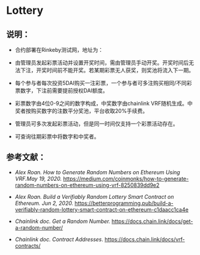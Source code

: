 # Lottery
## 说明：
- 合约部署在Rinkeby测试网，地址为：

- 由管理员发起彩票活动并设置开奖时间，需由管理员手动开奖。开奖时间后无法下注，开奖时间前不能开奖。若某期彩票无人获奖，则奖池将流入下一期。

- 每个参与者每次投资5DAI购买一注彩票，一个参与者可多注购买相同/不同彩票数字，下注前需要提前授权DAI额度。

- 彩票数字由4位0-9之间的数字构成，中奖数字由chainlink VRF随机生成。中奖者按购买数字的注数平分奖池，平台收取20%手续费。

- 管理员可多次发起彩票活动，但是同一时间仅支持一个彩票活动存在。

- 可查询往期彩票中将数字和中奖者。



## 参考文献：
- *Alex Roan. How to Generate Random Numbers on Ethereum Using VRF.May 19, 2020.* https://medium.com/coinmonks/how-to-generate-random-numbers-on-ethereum-using-vrf-8250839dd9e2

- *Alex Roan. Build a Verifiably Random Lottery Smart Contract on Ethereum. Jun 2, 2020.* https://betterprogramming.pub/build-a-verifiably-random-lottery-smart-contract-on-ethereum-c1daacc1ca4e

- *Chainlink doc. Get a Random Number.* https://docs.chain.link/docs/get-a-random-number/

- *Chainlink doc. Contract Addresses*. https://docs.chain.link/docs/vrf-contracts/

